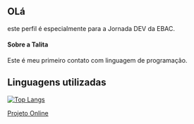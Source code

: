 ## OLá
este perfil é especialmente para a Jornada DEV da EBAC. 

#### Sobre a Talita
Este é meu primeiro contato com linguagem de programação.


## Linguagens utilizadas 


[![Top Langs](https://github-readme-stats.vercel.app/api/top-langs/?username=TalitaPereiraB&Layout=true)](https://github.com/anuraghazra/github-readme-stats)

[Projeto Online](https://tiktokjornadadev.web.app/)
